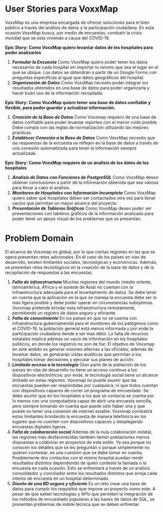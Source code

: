 # User Stories para VoxxMap

VoxxMap es una empresa encargada de ofrecer soluciones para el bien público a través del análisis de datos y la participación ciudadana. En esta ocasión VoxxMap busca, por medio de encuestas, combatir la crisis mundial que se esta viviendo a causa del COVID-19.


**Epic Story: Como VoxxMap quiero levantar datos de los hospitales para poder analizarlos**

1. _**Formular la Encuesta**_ Como VoxxMap quiero poder tener los datos necesarios de cada hospital sin importar lo remoto que sea el lugar en el que se ubique. Los datos se obtendrán a partir de un Google Forms con preguntas específicas al igual que datos geográficos del hospital.
2. _**Organización de Datos**_ Como VoxxMap necesito poder integrar los resultados obtenidos en una base de datos para poder organizarla y hacer buen uso de la información recopilada.

**Epic Story: Como VoxxMap quiero tener una base de datos confiable y flexible, para poder guardar y actualizar información.**

1. _**Creación de la Base de Datos**_ Como Voxxmap requiero de una base de datos confiable para poder levantar reportes con el menor ruido posible. Debe cumpla con las reglas de normalización utilizando las mejores prácticas.
2. _**Establecer Conexión a la Base de Datos**_ Como VoxxMap necesito que las respuestas de la encuesta se reflejen en la base de datos a través de una conexión automatizada para tener la información siempre actualizada.

**Epic Story: Como VoxxMap requiero de un ánalisis de los datos de los hospitales**

1. _**Ánalisis de Datos con Funciones de PostgreSQL**_ Como VoxxMap deseo obtener conclusiones a partir de la información obtenida que sea valiosa para llevar a cabo el análisis.
2. _**Monitoreo de Hospitales con Información Incompleta**_ Como VoxxMap quiero saber qué hospitales deben  ser contactados otra vez para llenar vacíos que permitan un mayor alcance del proyecto.
3. _**Presentación de Tableros Gráficos**_ Como VoxxMap deseo poder ver presentaciones con tableros gráficos de la información analizada para poder tener un apoyo visual de los problemas que se presentan.

# Problem Domain

El alcance de Voxxmap es global, por lo que ciertas regiones en las que se opera presentan retos adicionales. En el caso de los países en vías de desarrollo, existen limitantes sociales, tecnológicas y económicas. Además, se presentan retos tecnológicos en la creación de la base de datos y de la recopilación de respuestas a las encuestas. 

1. _**Falta de infraestructura**_ Muchas regiones del mundo (medio oriente, latinoamérica, África y el sureste de Asia) no cuentan con la infraestructura adecuada para el levantamiento de datos. Se debe tener en cuenta que la aplicación en la que se maneja la encuesta debe ser lo más ligera posible y debe poder operar en circunstancias subóptimas. Voxxmap pretende brindar esta infraestructura remotamente, permitiendo un registro de datos seguro y eficiente.  
2. _**Falta de conocimiento**_ En los países en que no se cuenta con infraestructura gubernamental para el monitoreo de los patógenos como el COVID-19, la población general está menos informada y por ende la participación ciudadana tiende a ser más débil. La falta de recursos estatales implica además un vacío de información en los hospitales públicos, en donde los registros no son de fiar. El objetivo de Voxxmap en este ámbito es generar visiones alternas a las oficiales; además de levantar datos, se generarán vistas analíticas que permitan a los hospitales tomar decisiones y ejecutar sus planes de acción.  
3. _**Limitado acceso a la tecnología**_ Gran parte de la población de los países en vías de desarrollo no tiene un acceso continuo a los dispositivos electrónicos; por ende, le tecnología social tiene un alcance limitado en estas regiones. Voxxmap no puede asumir que las encuestas pueden ser respondidas por cualquiera, ni que todos cuentan con dispositivos capaces de correr un programa de encuestado. Se debe asumir que en los hospitales a los que se contacta se cuenta por lo menos con una computadora capaz de abrir una encuesta sencilla, pero siempre tomando en cuenta que puede sólo haber una y que puede no tener una conexión de internet estable. Voxxmap combatirá estas limitantes brindando la encuesta de manera telefónica en los lugares que no cuenten con dispositivos capaces y desplegando encuestas digitales ligeras. 
4. _**Falta de colaboración social**_ Además de la nula colaboración estatal, las regiones más desfavorecidas también tienen poblaciones menos dispuestas a colaborar en proyectos de este estilo. Ya sea porque no conocen los detalles que se les preguntan o porque simplemente no quieren contestar, es una cuestión que se debe tomar en cuenta. Posiblemente dos contactos con el mismo hospital puedan rendir resultados distintos dependiendo de quién conteste la llamada o la encuesta en cada ocasión. Esto se enfrentará a través de un análisis consolidador y conciliador entre los resultados distintos que arroja cada intento de encuesta en un hospital determinado.  
5. _**Diseño de una BD segura y eficiente**_ Es un reto crear una base de datos para cumplir los requisitos que impone un proyecto como este. A pesar de que exiten tecnologías y APIs que permiten la integración de los métodos de encuestado populares a las bases de datos de SQL, se presentan problemas de índole técnica que se deben enfrentar. 


